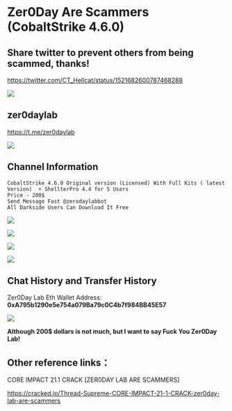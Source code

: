 # Zer0Day Are Scammers (CobaltStrike 4.6.0)



## Share twitter to prevent others from being scammed, thanks!

https://twitter.com/CT_Hellcat/status/1521682600787468288

![](https://tva1.sinaimg.cn/large/e6c9d24egy1h1w6nhg1efj20w80u0jvd.jpg)

## zer0daylab

https://t.me/zer0daylab

![](https://tva1.sinaimg.cn/large/e6c9d24egy1h1w6fcp9qoj214i0u0abp.jpg)



## Channel Information

```
CobaltStrike 4.6.0 Original version (Licensed) With Full Kits ( latest Version)  + ShellterPro 4.4 for 5 Users
Price - 200$
Send Message Fast @zerodaylabbot
All Darkside Users Can Download It Free
```
![](https://tva1.sinaimg.cn/large/e6c9d24egy1h1w607wgskj20tw14wdjy.jpg)

![](https://tva1.sinaimg.cn/large/e6c9d24egy1h1w610pe2bj20go0eu402.jpg)

![](https://tva1.sinaimg.cn/large/e6c9d24egy1h1w60id7cnj20yj0i1abv.jpg)

![](https://tva1.sinaimg.cn/large/e6c9d24egy1h1w61atbyqj21le02waaj.jpg)



## Chat History and Transfer History

Zer0Day Lab Eth Wallet Address: **0xA795b1290e5e754a079Ba79c0C4b7f984BB45E57**

![](https://tva1.sinaimg.cn/large/e6c9d24egy1h1w61s55yjj20n05xve5h.jpg)

**Although 200$ dollars is not much, but I want to say Fuck You Zer0Day Lab!**


## Other reference links：

CORE IMPACT 21.1 CRACK [ZER0DAY LAB ARE SCAMMERS]

https://cracked.io/Thread-Supreme-CORE-IMPACT-21-1-CRACK-zer0day-lab-are-scammers



